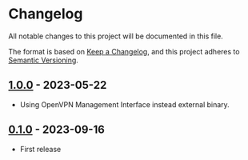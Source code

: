 # Changelog

All notable changes to this project will be documented in this file.

The format is based on [Keep a Changelog](https://keepachangelog.com/en/1.0.0/),
and this project adheres to [Semantic Versioning](https://semver.org/spec/v2.0.0.html).

## [1.0.0] - 2023-05-22

- Using OpenVPN Management Interface instead external binary.

## [0.1.0] - 2023-09-16

- First release

[Unreleased]: https://github.com/jkroepke/openvpn-auth-azure-ad/compare/v1.0.0...HEAD
[1.0.0]: https://github.com/jkroepke/openvpn-auth-azure-ad/releases/tag/v1.0.0
[0.1.0]: https://github.com/jkroepke/openvpn-auth-azure-ad/releases/tag/v0.1.0
